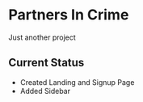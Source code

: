 # Partners In Crime

Just another project

## Current Status

- Created Landing and Signup Page
- Added Sidebar
